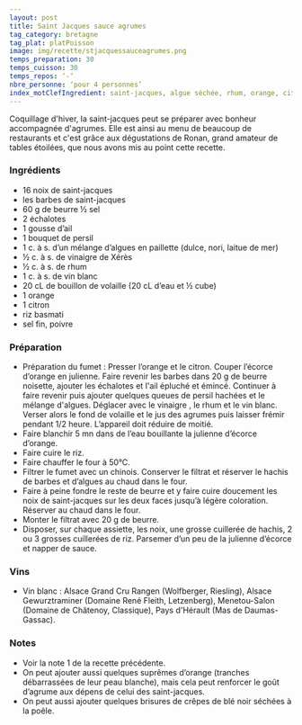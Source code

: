 ```yaml
---
layout: post
title: Saint Jacques sauce agrumes
tag_category: bretagne
tag_plat: platPoisson
image: img/recette/stjacquessauceagrumes.png
temps_preparation: 30
temps_cuisson: 30
temps_repos: ‘-‘
nbre_personne: ‘pour 4 personnes’
index_motClefIngredient: saint-jacques, algue séchée, rhum, orange, citron
---
```

Coquillage d'hiver, la saint-jacques peut se préparer avec bonheur accompagnée d'agrumes. Elle est ainsi au menu de beaucoup de restaurants et c'est grâce aux dégustations de Ronan, grand amateur de tables étoilées, que nous avons mis au point cette recette.

### Ingrédients
* 16 noix de saint-jacques
* les barbes de saint-jacques
* 60 g de beurre ½ sel
* 2 échalotes
* 1 gousse d’ail
* 1 bouquet de persil
* 1 c. à s. d’un mélange d’algues en paillette (dulce, nori, laitue de mer)
* ½ c. à s. de vinaigre de Xérès
* ½ c. à s. de rhum
* 1 c. à s. de vin blanc
* 20 cL de bouillon de volaille (20 cL d’eau et ½ cube)
* 1 orange
* 1 citron
* riz basmati
* sel fin, poivre

### Préparation
* Préparation du fumet : Presser l’orange et le citron. Couper l’écorce d’orange en julienne. Faire revenir les barbes dans 20 g de beurre noisette, ajouter les échalotes et l'ail épluché et émincé. Continuer à faire revenir puis ajouter quelques queues de persil hachées et le mélange d'algues. Déglacer avec le vinaigre , le rhum et le vin blanc. Verser alors le fond de volaille et le jus des agrumes puis laisser frémir pendant 1/2 heure. L’appareil doit réduire de moitié.
* Faire blanchir 5 mn dans de l’eau bouillante la julienne d’écorce d’orange.
* Faire cuire le riz.
* Faire chauffer le four à 50°C.
* Filtrer le fumet avec un chinois. Conserver le filtrat et réserver le hachis de barbes et d’algues au chaud dans le four.
* Faire à peine fondre le reste de beurre et y faire cuire doucement les noix de saint-jacques sur les deux faces jusqu’à légère coloration. Réserver au chaud dans le four.
* Monter le filtrat avec 20 g de beurre.
* Disposer, sur chaque assiette, les noix, une grosse cuillerée de hachis, 2 ou 3 grosses cuillerées de riz. Parsemer d’un peu de la julienne d’écorce et napper de sauce.  

### Vins
* Vin blanc : Alsace Grand Cru Rangen (Wolfberger, Riesling), Alsace Gewurztraminer (Domaine René Fleith, Letzenberg), Menetou-Salon (Domaine de Châtenoy, Classique), Pays d'Hérault (Mas de Daumas-Gassac).

### Notes
* Voir la note 1 de la recette précédente.
* On peut ajouter aussi quelques suprêmes d’orange (tranches débarrassées de leur peau blanche), mais cela peut renforcer le goût d’agrume aux dépens de celui des saint-jacques.
* On peut aussi ajouter quelques brisures de crêpes de blé noir séchées à la poêle.
